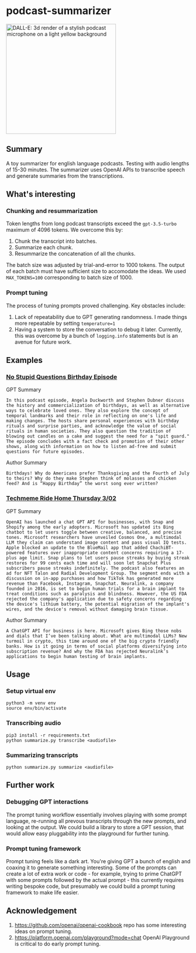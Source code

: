 # podcast-summarizer

<img alt="DALL-E: 3d render of a stylish podcast microphone on a light yellow background" src="https://rushabhdoshi.com/assets/microphone.png" width="300px"/>

## Summary

A toy summarizer for english language podcasts. Testing with audio lengths of 15-30 minutes. The summarizer uses OpenAI APIs to transcribe speech and generate summaries from the transcriptions.

## What's interesting

### Chunking and resummarization

Token lengths from long podcast transcripts exceed the `gpt-3.5-turbo` maximum of 4096 tokens. We overcome this by:

1. Chunk the transcript into batches.
2. Summarize each chunk.
3. Resummarize the concatenation of all the chunks.

The batch size was adjusted by trial-and-error to 1000 tokens. The output of each batch must have sufficient size to accomodate the ideas. We used `MAX_TOKENS=100` corresponding to batch size of 1000.

### Prompt tuning

The process of tuning prompts proved challenging. Key obstacles include:

1. Lack of repeatability due to GPT generating randomness. I made things more repeatable by setting `temperature=1`
2. Having a system to store the conversation to debug it later. Currently, this was overcome by a bunch of `logging.info` statements but is an avenue for future work.

## Examples

### [No Stupid Questions Birthday Episode](https://freakonomics.com/podcast/what-should-you-do-on-your-birthday/)

GPT Summary

```text
In this podcast episode, Angela Duckworth and Stephen Dubner discuss the history and commercialization of birthdays, as well as alternative ways to celebrate loved ones. They also explore the concept of temporal landmarks and their role in reflecting on one's life and making changes. The hosts share personal experiences with birthday rituals and surprise parties, and acknowledge the value of social rituals in human societies. They also question the tradition of blowing out candles on a cake and suggest the need for a "spit guard." The episode concludes with a fact check and promotion of their other shows, along with information on how to listen ad-free and submit questions for future episodes.
```

Author Summary

```text
Birthdays! Why do Americans prefer Thanksgiving and the Fourth of July to theirs? Why do they make Stephen think of molasses and chicken feed? And is “Happy Birthday” the worst song ever written?
```

### [Techmeme Ride Home Thursday 3/02](https://www.ridehome.info/show/techmeme-ride-home/thu-0302-and-right-on-schedule-here-come-the-apis/)

GPT Summary

```text
OpenAI has launched a chat GPT API for businesses, with Snap and Shopify among the early adopters. Microsoft has updated its Bing chatbot to let users toggle between creative, balanced, and precise tones. Microsoft researchers have unveiled Cosmos One, a multimodal LLM they claim can understand image content and pass visual IQ tests. Apple blocked an update to the BlueMail app that added ChachiBT-powered features over inappropriate content concerns requiring a 17-plus age limit. Snap plans to let users pause streaks by buying streak restores for 99 cents each time and will soon let Snapchat Plus subscribers pause streaks indefinitely. The podcast also features an ad for NFT Talon and Radial Development Group. The segment ends with a discussion on in-app purchases and how TikTok has generated more revenue than Facebook, Instagram, Snapchat. Neuralink, a company founded in 2016, is set to begin human trials for a brain implant to treat conditions such as paralysis and blindness. However, the US FDA rejected the company's application due to safety concerns regarding the device's lithium battery, the potential migration of the implant's wires, and the device's removal without damaging brain tissue.
```

Author Summary

```
A ChatGPT API for business is here. Microsoft gives Bing those nobs and dials that I’ve been talking about. What are multimodal LLMs? New turmoil in crypto, this time around one of the big crypto friendly banks. How is it going in terms of social platforms diversifying into subscription revenue? And why the FDA has rejected Neuralink’s applications to begin human testing of brain implants.
```

## Usage

### Setup virtual env

```shell
python3 -m venv env
source env/bin/activate
```

### Transcribing audio

```shell
pip3 install -r requirements.txt
python summarize.py transcribe <audiofile>
```

### Summarizing transcripts

```shell
python summarize.py summarize <audiofile>
```

## Further work

### Debugging GPT interactions

The prompt tuning workflow essentially involves playing with some prompt language, re-running all prevous transcripts through the new prompts, and looking at the output. We could build a library to store a GPT session, that would allow easy pluggability into the playground for further tuning.

### Prompt tuning framework

Prompt tuning feels like a dark art. You're giving GPT a bunch of english and coaxing it to generate something interesting. Some of the prompts can create a lot of extra work or code - for example, trying to prime ChatGPT with some prompts followed by the actual prompt - this currently requires writing bespoke code, but presumably we could build a prompt tuning framework to make life easier.

## Acknowledgement

1. https://github.com/openai/openai-cookbook repo has some interesting ideas on prompt tuning.
2. https://platform.openai.com/playground?mode=chat OpenAI Playground is critical to do early prompt tuning.
